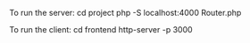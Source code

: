 To run the server: cd project
                    php -S localhost:4000 Router.php

To run the client: cd frontend
                    http-server -p 3000